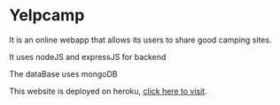 <h1>Yelpcamp</h1>

<p>It is an online webapp that allows its users to share good camping sites.</p>
<p>It uses nodeJS and expressJS for backend</p>
<p>The dataBase uses mongoDB</p>

<p>This website is deployed on heroku, <a href="https://yelpcamp-1awaleed.herokuapp.com">click here to visit</a>.</p>
  
